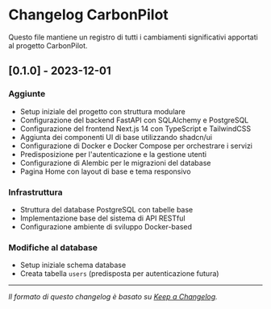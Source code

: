 # Changelog CarbonPilot

Questo file mantiene un registro di tutti i cambiamenti significativi apportati al progetto CarbonPilot.

## [0.1.0] - 2023-12-01

### Aggiunte
- Setup iniziale del progetto con struttura modulare
- Configurazione del backend FastAPI con SQLAlchemy e PostgreSQL
- Configurazione del frontend Next.js 14 con TypeScript e TailwindCSS
- Aggiunta dei componenti UI di base utilizzando shadcn/ui
- Configurazione di Docker e Docker Compose per orchestrare i servizi
- Predisposizione per l'autenticazione e la gestione utenti
- Configurazione di Alembic per le migrazioni del database
- Pagina Home con layout di base e tema responsivo

### Infrastruttura
- Struttura del database PostgreSQL con tabelle base
- Implementazione base del sistema di API RESTful
- Configurazione ambiente di sviluppo Docker-based

### Modifiche al database
- Setup iniziale schema database
- Creata tabella `users` (predisposta per autenticazione futura)

---

_Il formato di questo changelog è basato su [Keep a Changelog](https://keepachangelog.com/it/1.0.0/)._ 